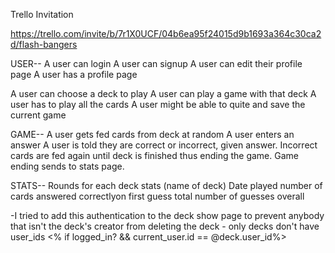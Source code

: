 Trello Invitation

https://trello.com/invite/b/7r1X0UCF/04b6ea95f24015d9b1693a364c30ca2d/flash-bangers

USER--
A user can login
A user can signup
A user can edit their profile page
A user has a profile page


A user can choose a deck to play
A user can play a game with that deck
A user has to play all the cards
A user might be able to quite and save the current game


GAME--
A user gets fed cards from deck at random
A user enters an answer
A user is told they are correct or incorrect, given answer.
Incorrect cards are fed again until deck is finished thus ending the game.
Game ending sends to stats page.

STATS--
Rounds for each deck stats (name of deck)
  Date played
  number of cards answered correctlyon first guess
  total number of guesses overall

-I tried to add this authentication to the deck show page to prevent anybody that isn't the deck's creator from deleting the deck - only decks don't have user_ids
<% if logged_in? && current_user.id == @deck.user_id%>
